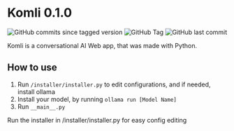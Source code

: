 # Komli 0.1.0

![GitHub commits since tagged version](https://img.shields.io/github/commits-since/QuickMash/Komli/0.1.0)
![GitHub Tag](https://img.shields.io/github/v/tag/QuickMash/Komli)
![GitHub last commit](https://img.shields.io/github/last-commit/QuickMash/Komli)


Komli is a conversational AI Web app, that was made with Python.

## How to use
1. Run `/installer/installer.py` to edit configurations, and if needed, install ollama
2. Install your model, by running `ollama run [Model Name]`
3. Run `__main__.py`

Run the installer in /installer/installer.py for easy config editing
